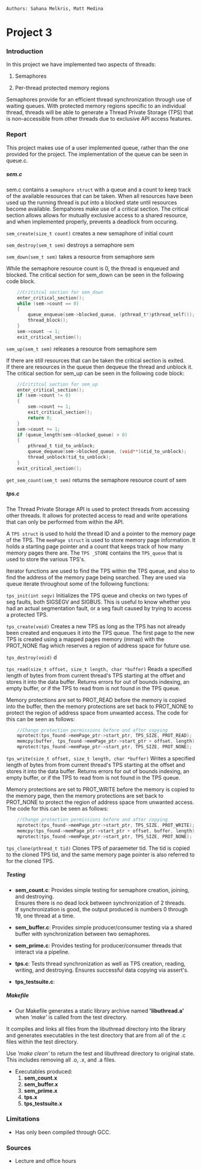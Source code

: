 ```Authors: Sahana Melkris, Matt Medina```

# Project 3

### Introduction

In this project we have implemented two aspects of threads:

1. Semaphores

2. Per-thread protected memory regions

Semaphores provide for an efficient thread synchronization through use of 
waiting queues.  With protected memory regions specific to an individual thread, 
threads will be able to generate a Thread Private Storage (TPS) that is 
non-accessible from other threads due to exclusive API access features.

### Report

This project makes use of a user implemented queue, rather than the one provided 
for the project.  The implementation of the queue can be seen in queue.c.

##### sem.c

sem.c contains a ```semaphore struct``` with a queue and a count to keep track 
of the available resources that can be taken.  When all resources have been used 
up the running thread is put into a blocked state until resources become 
available.  Sempahores make use of a critical section.  The critical section 
allows allows for mutually exclusive access to a shared resource, and when 
implemented properly, prevents a deadlock from occuring.

```sem_create(size_t count)``` creates a new semaphore of initial count

```sem_destroy(sem_t sem)``` destroys a semaphore sem

```sem_down(sem_t sem)``` takes a resource from semaphore sem

While the semaphore resource count is 0, the thread is enqueued and 
blocked.  The critical section for sem_down can be seen in the following code 
block.

```c
	//Crititcal section for sem_down
	enter_critical_section();
	while (sem->count == 0)
	{
		queue_enqueue(sem->blocked_queue, (pthread_t*)pthread_self());
		thread_block();
	}  
	sem->count -= 1;
	exit_critical_section();
```

```sem_up(sem_t sem)``` releases a resource from semaphore sem

If there are still resources that can be taken the critical section is exited.  
If there are resources in the queue then dequeue the thread and unblock it.
The critical section for sem_up can be seen in the following code 
block:

```c
	//Crititcal section for sem_up
	enter_critical_section();
	if (sem->count != 0)
	{
		sem->count += 1;
		exit_critical_section();
		return 0;
	}
	sem->count += 1;
	if (queue_length(sem->blocked_queue) > 0)
	{
		pthread_t tid_to_unblock;
		queue_dequeue(sem->blocked_queue, (void**)&tid_to_unblock);
		thread_unblock(tid_to_unblock);
	}
	exit_critical_section();
```
	
```get_sem_count(sem_t sem)``` returns the semaphore resource count of sem

##### tps.c

The Thread Private Storage API is used to protect threads from accessing other 
threads.  It allows for protected access to read and write operations that can 
only be performed from within the API.

A ```TPS struct``` is used to hold the thread ID and a pointer to the memory 
page of the TPS.  The ```memPage struct``` is used to store memory page 
information.  It holds a starting page pointer and a count that keeps track of 
how many memory pages there are.  The ```TPS _STORE``` contains the 
```TPS_queue``` that is used to store the various TPS's.

Iterator functions are used to find the TPS within the TPS queue, and also to 
find the address of the memory page being searched.  They are used via queue 
iterate throughout some of the following functions:

```tps_init(int segv)``` Initializes the TPS queue and checks on two types of 
seg faults, both SIGSEGV and SIGBUS.  This is useful to know whether you had an 
actual segmentation fault, or a seg fault caused by trying to access a protected 
TPS.

```tps_create(void)``` Creates a new TPS as long as the TPS has not already been 
created and enqueues it into the TPS queue.  The first page to the new TPS is 
created using a mapped pages memory (mmap) with the PROT_NONE flag which 
reserves a region of address space for future use.

```tps_destroy(void)```  d

```tps_read(size_t offset, size_t length, char *buffer)``` Reads a specified 
length of bytes from from current thread's TPS starting at the offset and stores 
it into the data buffer.  Returns errors for out of bounds indexing, an empty 
buffer, or if the TPS to read from is not found in the TPS queue.

Memory protections are set to PROT_READ before the memory is copied into the 
buffer, then the memory protections are set back to PROT_NONE to protect the 
region of address space from unwanted access.  The code for this can be seen as 
follows: 
	
```c
	//Change protection permissions before and after copying
	mprotect(tps_found->memPage_ptr->start_ptr, TPS_SIZE, PROT_READ);
	memcpy(buffer, tps_found->memPage_ptr->start_ptr + offset, length);
	mprotect(tps_found->memPage_ptr->start_ptr, TPS_SIZE, PROT_NONE);
```

```tps_write(size_t offset, size_t length, char *buffer)``` Writes a specified 
length of bytes from from current thread's TPS starting at the offset and stores 
it into the data buffer.  Returns errors for out of bounds indexing, an empty 
buffer, or if the TPS to read from is not found in the TPS queue.

Memory protections are set to PROT_WRITE before the memory is copied to the 
memory page, then the memory protections are set back to PROT_NONE to protect 
the region of address space from unwanted access.  The code for this can be seen 
as follows: 
	
```c
	//Change protection permissions before and after copying
	mprotect(tps_found->memPage_ptr->start_ptr, TPS_SIZE, PROT_WRITE);
	memcpy(tps_found->memPage_ptr->start_ptr + offset, buffer, length);
	mprotect(tps_found->memPage_ptr->start_ptr, TPS_SIZE, PROT_NONE);
```

```tps_clone(pthread_t tid)``` Clones TPS of paraemeter tid.  The tid is copied 
to the cloned TPS tid, and the same memory page pointer is also referred to for 
the cloned TPS. 

##### Testing

* **sem_count.c**:
	Provides simple testing for semaphore creation, joining, and destroying.  
	Ensures there is no dead lock between synchronization of 2 threads.  
	If synchronization is good, the output produced is numbers 0 through 19, 
	one thread at a time.

* **sem_buffer.c**:
	Provides simple producer/consumer testing via a shared buffer with 
	synchronization between two semaphores.

* **sem_prime.c**:
	Provides testing for producer/consumer threads that interact via a pipeline.

* **tps.c**:
	Tests thread synchronization as well as TPS creation, reading, writing, and 
	destroying.  Ensures successful data copying via assert's.

* **tps_testsuite.c**:

##### Makefile
* Our Makefile generates a static library archive named **'libuthread.a'** when 
*'make'* is called from the test directory.

It compiles and links all files from the libuthread directory into the library 
and generates executables in the test directory that are from all of the .c 
files within the test directory.

Use *'make clean'* to return the test and libuthread directory to original 
state.  This includes removing all .o, .x, and .a files.

* Executables produced:
	1. **sem_count.x**
	2. **sem_buffer.x**
	3. **sem_prime.x**
	4. **tps.x**
	5. **tps_testsuite.x**

### Limitations

* Has only been compiled through GCC.

### Sources
* Lecture and office hours